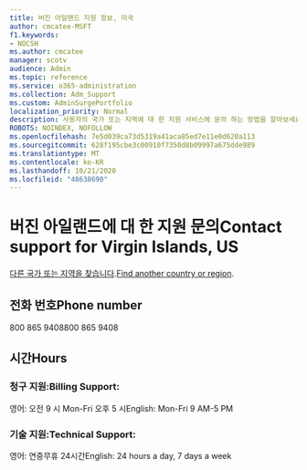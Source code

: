 ```yaml
---
title: 버진 아일랜드 지원 정보, 미국
author: cmcatee-MSFT
f1.keywords:
- NOCSH
ms.author: cmcatee
manager: scotv
audience: Admin
ms.topic: reference
ms.service: o365-administration
ms.collection: Adm_Support
ms.custom: AdminSurgePortfolio
localization_priority: Normal
description: 사용자의 국가 또는 지역에 대 한 지원 서비스에 문의 하는 방법을 알아보세요.
ROBOTS: NOINDEX, NOFOLLOW
ms.openlocfilehash: 7e5d039ca73d5319a41aca85ed7e11e0d620a113
ms.sourcegitcommit: 628f195cbe3c00910f7350d8b09997a675dde989
ms.translationtype: MT
ms.contentlocale: ko-KR
ms.lasthandoff: 10/21/2020
ms.locfileid: "48638690"
---
```

# <a name="contact-support-for-virgin-islands-us"></a><span data-ttu-id="de73c-103">버진 아일랜드에 대 한 지원 문의</span><span class="sxs-lookup"><span data-stu-id="de73c-103">Contact support for Virgin Islands, US</span></span>

<span data-ttu-id="de73c-104">[다른 국가 또는 지역을 찾습니다](../contact-support-for-business-products.md).</span><span class="sxs-lookup"><span data-stu-id="de73c-104">[Find another country or region](../contact-support-for-business-products.md).</span></span>

## <a name="phone-number"></a><span data-ttu-id="de73c-105">전화 번호</span><span class="sxs-lookup"><span data-stu-id="de73c-105">Phone number</span></span>
<span data-ttu-id="de73c-106">800 865 9408</span><span class="sxs-lookup"><span data-stu-id="de73c-106">800 865 9408</span></span>

## <a name="hours"></a><span data-ttu-id="de73c-107">시간</span><span class="sxs-lookup"><span data-stu-id="de73c-107">Hours</span></span>
### <a name="billing-support"></a><span data-ttu-id="de73c-108">청구 지원:</span><span class="sxs-lookup"><span data-stu-id="de73c-108">Billing Support:</span></span>

<span data-ttu-id="de73c-109">영어: 오전 9 시 Mon-Fri 오후 5 시</span><span class="sxs-lookup"><span data-stu-id="de73c-109">English: Mon-Fri 9 AM-5 PM</span></span>

### <a name="technical-support"></a><span data-ttu-id="de73c-110">기술 지원:</span><span class="sxs-lookup"><span data-stu-id="de73c-110">Technical Support:</span></span>

<span data-ttu-id="de73c-111">영어: 연중무휴 24시간</span><span class="sxs-lookup"><span data-stu-id="de73c-111">English: 24 hours a day, 7 days a week</span></span>
